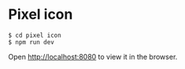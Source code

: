 # Pixel icon

```
$ cd pixel icon
$ npm run dev
```

Open [http://localhost:8080](http://localhost:8080) to view it in the browser.



